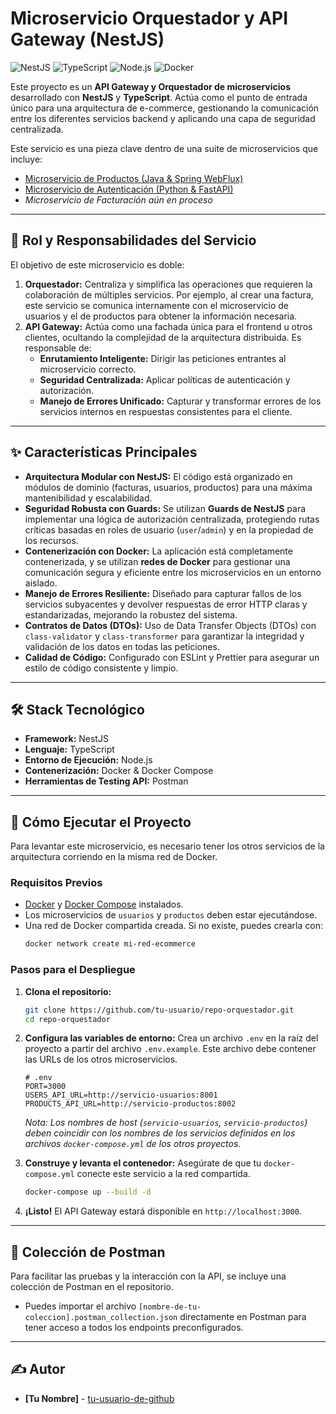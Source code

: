 # Microservicio Orquestador y API Gateway (NestJS)

![NestJS](https://img.shields.io/badge/NestJS-E0234E?style=for-the-badge&logo=nestjs&logoColor=white) ![TypeScript](https://img.shields.io/badge/TypeScript-3178C6?style=for-the-badge&logo=typescript&logoColor=white) ![Node.js](https://img.shields.io/badge/Node.js-339933?style=for-the-badge&logo=nodedotjs&logoColor=white) ![Docker](https://img.shields.io/badge/Docker-2496ED?style=for-the-badge&logo=docker&logoColor=white)

Este proyecto es un **API Gateway y Orquestador de microservicios** desarrollado con **NestJS** y **TypeScript**. Actúa como el punto de entrada único para una arquitectura de e-commerce, gestionando la comunicación entre los diferentes servicios backend y aplicando una capa de seguridad centralizada.

Este servicio es una pieza clave dentro de una suite de microservicios que incluye:
*   [Microservicio de Productos (Java & Spring WebFlux)](https://github.com/SefedeamU/LustreGleamOrchestator.git)
*   [Microservicio de Autenticación (Python & FastAPI)](https://github.com/SefedeamU/Ghosts-AuthUserAPI.git)
*   _Microservicio de Facturación aún en proceso_

---

## 🎯 Rol y Responsabilidades del Servicio

El objetivo de este microservicio es doble:

1.  **Orquestador:** Centraliza y simplifica las operaciones que requieren la colaboración de múltiples servicios. Por ejemplo, al crear una factura, este servicio se comunica internamente con el microservicio de usuarios y el de productos para obtener la información necesaria.
2.  **API Gateway:** Actúa como una fachada única para el frontend u otros clientes, ocultando la complejidad de la arquitectura distribuida. Es responsable de:
    *   **Enrutamiento Inteligente:** Dirigir las peticiones entrantes al microservicio correcto.
    *   **Seguridad Centralizada:** Aplicar políticas de autenticación y autorización.
    *   **Manejo de Errores Unificado:** Capturar y transformar errores de los servicios internos en respuestas consistentes para el cliente.

---

## ✨ Características Principales

*   **Arquitectura Modular con NestJS:** El código está organizado en módulos de dominio (facturas, usuarios, productos) para una máxima mantenibilidad y escalabilidad.
*   **Seguridad Robusta con Guards:** Se utilizan **Guards de NestJS** para implementar una lógica de autorización centralizada, protegiendo rutas críticas basadas en roles de usuario (`user`/`admin`) y en la propiedad de los recursos.
*   **Contenerización con Docker:** La aplicación está completamente contenerizada, y se utilizan **redes de Docker** para gestionar una comunicación segura y eficiente entre los microservicios en un entorno aislado.
*   **Manejo de Errores Resiliente:** Diseñado para capturar fallos de los servicios subyacentes y devolver respuestas de error HTTP claras y estandarizadas, mejorando la robustez del sistema.
*   **Contratos de Datos (DTOs):** Uso de Data Transfer Objects (DTOs) con `class-validator` y `class-transformer` para garantizar la integridad y validación de los datos en todas las peticiones.
*   **Calidad de Código:** Configurado con ESLint y Prettier para asegurar un estilo de código consistente y limpio.

---

## 🛠️ Stack Tecnológico

*   **Framework:** NestJS
*   **Lenguaje:** TypeScript
*   **Entorno de Ejecución:** Node.js
*   **Contenerización:** Docker & Docker Compose
*   **Herramientas de Testing API:** Postman

---

## 🚀 Cómo Ejecutar el Proyecto

Para levantar este microservicio, es necesario tener los otros servicios de la arquitectura corriendo en la misma red de Docker.

### Requisitos Previos

*   [Docker](https://www.docker.com/get-started) y [Docker Compose](https://docs.docker.com/compose/install/) instalados.
*   Los microservicios de `usuarios` y `productos` deben estar ejecutándose.
*   Una red de Docker compartida creada. Si no existe, puedes crearla con:
    ```sh
    docker network create mi-red-ecommerce
    ```

### Pasos para el Despliegue

1.  **Clona el repositorio:**
    ```sh
    git clone https://github.com/tu-usuario/repo-orquestador.git
    cd repo-orquestador
    ```

2.  **Configura las variables de entorno:**
    Crea un archivo `.env` en la raíz del proyecto a partir del archivo `.env.example`. Este archivo debe contener las URLs de los otros microservicios.
    ```env
    # .env
    PORT=3000
    USERS_API_URL=http://servicio-usuarios:8001
    PRODUCTS_API_URL=http://servicio-productos:8002
    ```
    *Nota: Los nombres de host (`servicio-usuarios`, `servicio-productos`) deben coincidir con los nombres de los servicios definidos en los archivos `docker-compose.yml` de los otros proyectos.*

3.  **Construye y levanta el contenedor:**
    Asegúrate de que tu `docker-compose.yml` conecte este servicio a la red compartida.
    ```sh
    docker-compose up --build -d
    ```

4.  **¡Listo!**
    El API Gateway estará disponible en `http://localhost:3000`.

---

## 📄 Colección de Postman

Para facilitar las pruebas y la interacción con la API, se incluye una colección de Postman en el repositorio.

*   Puedes importar el archivo `[nombre-de-tu-coleccion].postman_collection.json` directamente en Postman para tener acceso a todos los endpoints preconfigurados.

---

## ✍️ Autor

*   **[Tu Nombre]** - [tu-usuario-de-github](https://github.com/tu-usuario)
